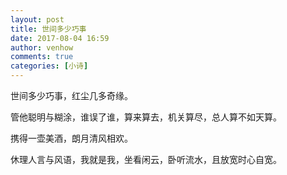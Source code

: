 ```yaml
---
layout: post
title: 世间多少巧事
date: 2017-08-04 16:59
author: venhow
comments: true
categories: [小诗]
---
```

世间多少巧事，红尘几多奇缘。

管他聪明与糊涂，谁误了谁，算来算去，机关算尽，总人算不如天算。

携得一壶美酒，朗月清风相欢。

休理人言与风语，我就是我，坐看闲云，卧听流水，且放宽时心自宽。
